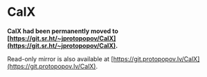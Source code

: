 # CalX

**CalX had been permanently moved to [https://git.sr.ht/~jprotopopov/CalX](https://git.sr.ht/~jprotopopov/CalX).**

Read-only mirror is also available at [https://git.protopopov.lv/CalX](https://git.protopopov.lv/CalX).
